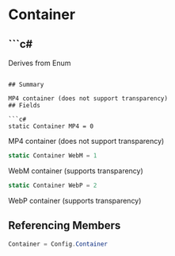 # Container

## ```c#
Derives from Enum
```

## Summary

MP4 container (does not support transparency)
## Fields

```c#
static Container MP4 = 0
```
MP4 container (does not support transparency)
```c#
static Container WebM = 1
```
WebM container (supports transparency)
```c#
static Container WebP = 2
```
WebP container (supports transparency)
## Referencing Members

```c#
Container = Config.Container
```
